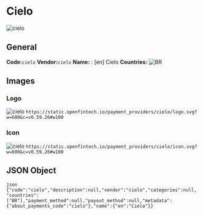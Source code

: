 # Cielo 
![cielo](https://static.openfintech.io/payment_providers/cielo/logo.svg?w=600&c=v0.59.26#w100) 
## General 
**Code:**`cielo` 
**Vendor:**`cielo` 
**Name:** 
:	[en] Cielo 
**Countries:** 
![BR](https://cdnjs.cloudflare.com/ajax/libs/flag-icon-css/3.3.0/flags/4x3/BR.svg#w24) 
 
## Images 
### Logo 
![cielo](https://static.openfintech.io/payment_providers/cielo/logo.svg?w=600&c=v0.59.26#w100) 
``` https://static.openfintech.io/payment_providers/cielo/logo.svg?w=600&c=v0.59.26#w100 ``` 
### Icon 
![cielo](https://static.openfintech.io/payment_providers/cielo/icon.svg?w=600&c=v0.59.26#w100) 
``` https://static.openfintech.io/payment_providers/cielo/icon.svg?w=600&c=v0.59.26#w100 ``` 
## JSON Object 
```json {"code":"cielo","description":null,"vendor":"cielo","categories":null,"countries":["BR"],"payment_method":null,"payout_method":null,"metadata":{"about_payments_code":"cielo"},"name":{"en":"Cielo"}} ``` 
